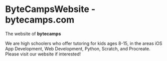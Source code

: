 # ByteCampsWebsite - bytecamps.com
The website of **bytecamps**

We are high schoolers who offer tutoring for kids ages 8-15, in the areas iOS App Development, Web Development, Python, Scratch, and Procreate. Please visit our website if interested!
